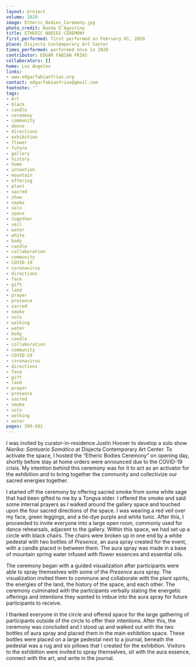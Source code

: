```yaml
---
layout: project
volume: 2020
image: Etheric_Bodies_Ceremony.jpg
photo_credit: Nanda D’Agostino
title: ETHERIC BODIES CEREMONY
first_performed: first performed on February 01, 2020
place: Disjecta Contemporary Art Center
times_performed: performed once in 2020
contributor: EDGAR FABIÁN FRÍAS
collaborators: []
home: Los Angeles
links:
- www.edgarfabianfrias.org
contact: edgarfabianfrias@gmail.com
footnote: ''
tags:
- Art
- black
- candle
- ceremony
- community
- dance
- directions
- exhibition
- flower
- future
- gallery
- history
- home
- intention
- mountain
- offering
- plant
- sacred
- show
- smoke
- solo
- space
- together
- veil
- water
- white
- body
- candle
- collaboration
- community
- COVID-19
- coronavirus
- directions
- face
- gift
- land
- prayer
- presence
- sacred
- smoke
- solo
- walking
- water
- body
- candle
- collaboration
- community
- COVID-19
- coronavirus
- directions
- face
- gift
- land
- prayer
- presence
- sacred
- smoke
- solo
- walking
- water
pages: 500-501
---
```


I was invited by curator-in-residence Justin Hoover to develop a solo show *Nierika: Santuario Somático* at Disjecta Contemporary Art Center. To activate the space, I hosted the “Etheric Bodies Ceremony” on opening day, shortly before stay at home orders were announced due to the COVID-19 crisis. My intention behind this ceremony was for it to act as an activator for the exhibition and to bring together the community and collectivize our sacred energies together. 

I started off the ceremony by offering sacred smoke from some white sage that had been gifted to me by a Tongva elder. I offered the smoke and said some internal prayers as I walked around the gallery space and touched upon the four sacred directions of the space. I was wearing a red veil over my face, green leggings, and a tie-dye purple and white tunic. After this, I proceeded to invite everyone into a large open room, commonly used for dance rehearsals, adjacent to the gallery. Within this space, we had set up a circle with black chairs. The chairs were broken up in one end by a white pedestal with two bottles of *Presence*, an aura spray created for the event, with a candle placed in between them. The aura spray was made in a base of mountain spring water infused with flower essences and essential oils. 

The ceremony began with a guided visualization after participants were able to spray themselves with some of the *Presence* aura spray. The visualization invited them to commune and collaborate with the plant spirits, the energies of the land, the history of the space, and each other. The ceremony culminated with the participants verbally stating the energetic offerings and intentions they wanted to imbue into the aura spray for future participants to receive. 

I thanked everyone in the circle and offered space for the large gathering of participants outside of the circle to offer their intentions. After this, the ceremony was concluded and I stood up and walked out with the two bottles of aura spray and placed them in the main exhibition space. These bottles were placed on a large pedestal next to a journal, beneath the pedestal was a rug and six pillows that I created for the exhibition. Visitors to the exhibition were invited to spray themselves, sit with the aura essence, connect with the art, and write in the journal.